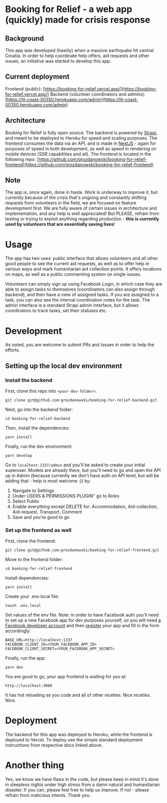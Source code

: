 # Booking  for Relief - a web app (quickly) made for crisis response

## Background
This app was developed (hastily) when a massive earthquake hit central Croatia. In order to help coordinate help offers, aid requests and other issues, an initiative was started to develop this app.

## Current deployment
Frontend (public): [https://booking-for-relief.vercel.app/](https://booking-for-relief.vercel.app/)
Backend (volunteer coordinators and admins): [https://lit-coast-00350.herokuapp.com/admin](https://lit-coast-00350.herokuapp.com/admin)

## Architecture
Booking for Relief is fully open source. The backend is powered by [Strapi](https://strapi.io/documentation/developer-docs/latest/getting-started/introduction.html), and meant to be deployed to Heroku for speed and scaling purposes. The frontend consumes the data via an API, and is made in [NestJS](https://nextjs.org/docs) - again for purposes of speed in both development, as well as speed in rendering on mobile devices (SSR capabilities and all).
The frontend is located in the following repo: [https://github.com/grozdanowski/booking-for-relief-frontend](https://github.com/grozdanowski/booking-for-relief-frontend)

## Note
The app is, once again, done in haste. Work is underway to improve it, but currently because of the crisis that's ongoing and constantly shifting requests from volunteers in the field, we are focused on feature development first. We are fully aware of certain issues in architecture and implementation, and any help is well appreciated! But PLEASE, refrain from testing or trying to exploit anything regarding production - **this is currently used by volunteers that are essentially saving lives**!

# Usage
The app has two uses: public interface that allows volunteers and all other good people to see the current aid requests, as well as to offer help in various ways and mark humanitarian aid collection points. It offers locations on maps, as well as a public commenting system on single issues.

Volunteers can simply sign up using Facebook Login, in which case they are able to assign tasks to themselves (coordinators can also assign through backend), and then have a view of assigned tasks. If you are assigned to a task, you can also see the internal coordination notes for the task.
The admin interface is a standard Strapi admin interface, but it allows coordinators to track tasks, set their statuses etc.


# Development

As noted, you are welcome to submit PRs and Issues in order to help the efforts.

## Setting up the local dev environment

### Install the backend

First, clone this repo into `<your-dev-folder>`:

    git clone git@github.com:grozdanowski/booking-for-relief-backend.git
Next, go into the backend folder:

    cd booking-for-relief-backend
Then, install the dependencies:

    yarn install
Finally, run the dev environment:

    yarn develop

Go to `localhost:1337/admin` and you'll be asked to create your initial superuser. Models are already there, but you'll need to go and open the API up in Admin (because currently we don't have auth on API level, but will be adding that - help is most welcome :)) by:

 1. Navigate to Settings
 2. Under USERS & PERMISSIONS PLUGIN" go to Roles
 3. Select Public
 4. Enable everything except DELETE for: Accommodation, Aid-collection, Aid-request, Transport, Comment
 5. Save and you're good to go

### Set up the frontend as well

First, clone the frontend:

    git clone git@github.com:grozdanowski/booking-for-relief-frontend.git

Move to the frontend folder:

    cd booking-for-relief-frontend
Install dependencies:

    yarn install
Create your .env.local file:

    touch .env.local
Set values of the env file. Note: in order to have Facebook auth you'll need to set up a new Facebook app for dev purposes yourself, so you will need [a Facebook developer account](https://developers.facebook.com/) and then [register](https://developers.facebook.com/apps/) your app and fill in the form accordingly:

    BASE_URL=http://localhost:1337
    FACEBOOK_CLIENT_ID=<YOUR_FACEBOOK_APP_ID>
    FACEBOOK_CLIENT_SECRET=<YOUR_FACEBOOK_APP_SECRET>
Finally, run the app:

    yarn dev
You are good to go, your app frontend is waiting for you at:

    http://localhost:3000
It has hot reloading as you code and all of other niceties. Nice niceties. Nice.

# Deployment
The backend for this app was deployed to Heroku, while the frontend is deployed to Vercel. To deploy use the simple standard deployment instructions from respective docs linked above.

# Another thing
Yes, we know we have flaws in the code, but please keep in mind it's done in sleepless nights under high stress from a damn natural and humanitarian disaster. If you can, please feel free to help us improve. If not - please refrain from malicious intents. Thank you.